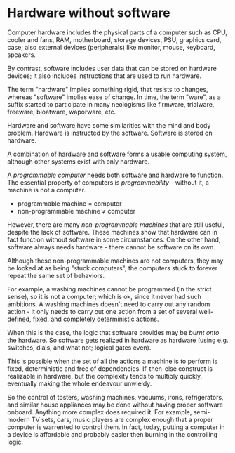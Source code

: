 # Hardware without software

Computer hardware includes the physical parts of a computer such as CPU, cooler and fans, RAM, motherboard, storage devices, PSU, graphics card, case; also external devices (peripherals) like monitor, mouse, keyboard, speakers.

By contrast, software includes user data that can be stored on hardware devices; it also includes instructions that are used to run hardware.

The term "hardware" implies something rigid, that resists to changes, whereas "software" implies ease of change. In time, the term "ware", as a suffix started to participate in many neologisms like firmware, trialware, freeware, bloatware, waporware, etc.

Hardware and software have some similarities with the mind and body problem. Hardware is instructed by the software. Software is stored on hardware. 

A combination of hardware and software forms a usable computing system, although other systems exist with only hardware.

A *programmable computer* needs both software and hardware to function. The essential property of computers is *programmability* - without it, a machine is not a computer.

- programmable machine = computer
- non-programmable machine ≠ computer

However, there are many *non-programmable machines* that are still useful, despite the lack of software. These machines show that hardware can in fact function without software in some circumstances. On the other hand, software always needs hardware - there cannot be software on its own. 

Although these non-programmable machines are not computers, they may be looked at as being "stuck computers", the computers stuck to forever repeat the same set of behaviors.

For example, a washing machines cannot be programmed (in the strict sense), so it is not a computer; which is ok, since it never had such ambitions. A washing machines doesn't need to carry out any random action - it only needs to carry out one action from a set of several well-defined, fixed, and completely deterministic actions. 

When this is the case, the logic that software provides may be *burnt onto* the hardware. So software gets realized in hardware as hardware (using e.g. switches, dials, and what not; logical gates even).

This is possible when the set of all the actions a machine is to perform is fixed, deterministic and free of dependencies. If-then-else construct is realizable in hardware, but the complexity tends to multiply quickly, eventually making the whole endeavour unwieldy.

So the control of tosters, washing machines, vacuums, irons, refrigerators, and similar house appliances may be done without having proper software onboard. Anything more complex does required it. For example, semi-modern TV sets, cars, music players are complex enough that a proper computer is warrented to control them. In fact, today, putting a computer in a device is affordable and probably easier then burning in the controlling logic.
